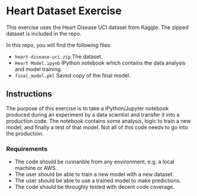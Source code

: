 # Heart Dataset Exercise

This exercise uses the Heart Disease UCI dataset from Kaggle.
The zipped dataset is included in the repo.

In this repo, you will find the following files:

* `heart-disease-uci.zip` The dataset.
* `Heart Model.ipynb` IPython notebook which contains the data analysis and model training.
* `final_model.pkl` Saved copy of the final model.

## Instructions

The purpose of this exercise is to take a IPython/Jupyter notebook produced during an experiment by a data scientist and transfer it into a production code.
The notebook contains some analysis, logic to train a new model, and finally a test of that model.
Not all of this code needs to go into the production.

### Requirements

 * The code should be runnanble from any environment, e.g. a local machine or AWS.
 * The user should be able to train a new model with a new dataset.
 * The user should be able to use a trained model to make predictions.
 * The code should be throughly tested with decent code coverage.
